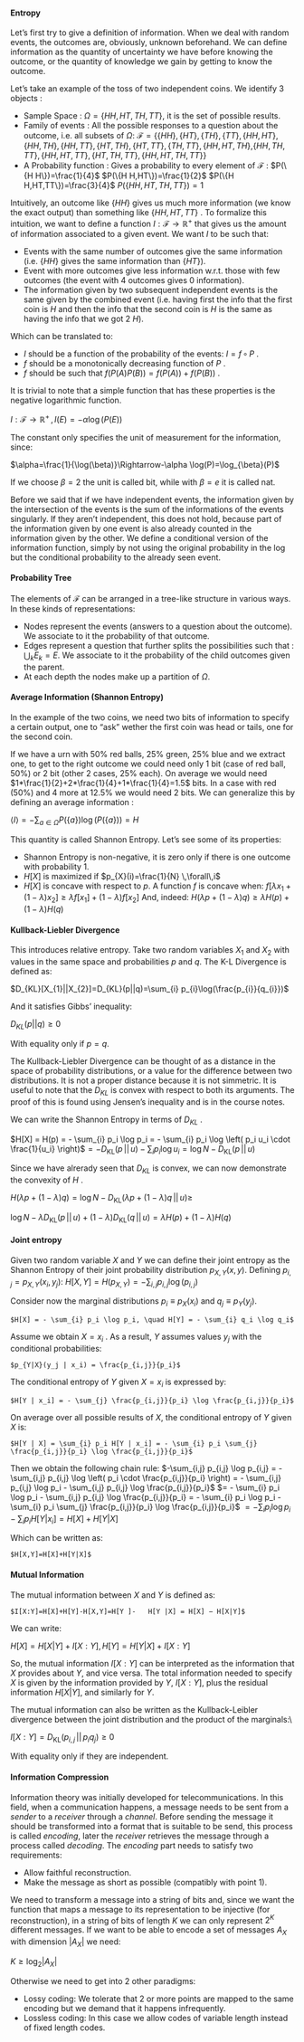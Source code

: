 #### Entropy
Let’s first try to give a definition of information. When we deal with random events, the outcomes are, obviously, unknown beforehand. We can define information as the quantity of uncertainty we have before knowing the outcome, or the quantity of knowledge we gain by getting to know the outcome.

Let’s take an example of the toss of two independent coins. We identify 3 objects :

- Sample Space : $\Omega = \{H H, H T, T H, T T\}$, it is the set of possible results.
- Family of events : All the possible responses to a question about the outcome, i.e. all subsets of $\Omega$: $\mathcal{F}=\{\{H H\},\{HT\},\{TH\},\{TT\},\{HH,HT\},$$\{H H,TH\},\{HH,TT\},\{HT,TH\},\{HT,TT\},\{TH,TT\},\{H H,HT,TH\},$$\{HH,TH,TT\},\{HH,HT,TT\},\{HT,TH,TT\},\{HH,HT,TH,TT\}\}$
- A Probability function : Gives a probability to every element of $\mathcal{F}$ : 
	$P(\{H H\})=\frac{1}{4}$
	$P(\{H H,HT\})=\frac{1}{2}$
	$P(\{H H,HT,TT\})=\frac{3}{4}$
	$P(\{H H,HT,TH,TT\})=1$

Intuitively, an outcome like $\{H H\}$ gives us much more information (we know the exact output) than something like $\{H H,HT,TT\}$ . 
To formalize this intuition, we want to define a function $I:\mathcal{F}\rightarrow \mathbb{R}^+$ that gives us the amount of information associated to a given event. We want $I$ to be such that:

- Events with the same number of outcomes give the same information (i.e. $\{H H\}$ gives the same information than $\{H T\}$).
- Event with more outcomes give less information w.r.t. those with few outcomes (the event with 4 outcomes gives 0 information).
- The information given by two subsequent independent events is the same given by the combined event (i.e. having first the info that the first coin is $H$ and then the info that the second coin is $H$ is the same as having the info that we got 2 $H$).

Which can be translated to:

- $I$ should be a function of the probability of the events: $I=f \,\circ\,P$ .
- $f$ should be a monotonically decreasing function of $P$ .
- $f$ should be such that $f(P(A)P(B))=f(P(A))+f(P(B))$ .

It is trivial to note that a simple function that has these properties is the negative logarithmic function.

$I:\mathcal{F}\rightarrow\mathbb{R}^+\,,\,I(E)=-\alpha \log(P(E))$

The constant only specifies the unit of measurement for the information, since:

$\alpha=\frac{1}{\log(\beta)}\Rightarrow-\alpha \log(P)=\log_{\beta}(P)$

If we choose $\beta=2$ the unit is called bit, while with $\beta=e$ it is called nat.

Before we said that if we have independent events, the information given by the intersection of the events is the sum of the informations of the events singularly. If they aren’t independent, this does not hold, because part of the information given by one event is also already counted in the information given by the other.
We define a conditional version of the information function, simply by not using the original probability in the $\log$ but the conditional probability to the already seen event.

#### Probability Tree
The elements of $\mathcal{F}$ can be arranged in a tree-like structure in various ways. In these kinds of representations:

- Nodes represent the events (answers to a question about the outcome). We associate to it the probability of that outcome.
- Edges represent a question that further splits the possibilities such that : $\bigcup_{k} E_{k}=E$. We associate to it the probability of the child outcomes given the parent.
- At each depth the nodes make up a partition of $\Omega$.

#### Average Information (Shannon Entropy)
In the example of the two coins, we need two bits of information to specify a certain output, one to “ask” wether the first coin was head or tails, one for the second coin.

If we have a urn with 50% red balls, 25% green, 25% blue and we extract one, to get to the right outcome we could need only 1 bit (case of red ball, 50%) or 2 bit (other 2 cases, 25% each). On average we would need $1*\frac{1}{2}+2*\frac{1}{4}+1*\frac{1}{4}=1.5$ bits.
In a case with red (50%) and 4 more at 12.5% we would need 2 bits.
We can generalize this by defining an average information :

$\langle I \rangle =-\sum_{a\in\Omega} P(\{a\})\log(P(\{a\})) = H$

This quantity is called Shannon Entropy.
Let’s see some of its properties:

- Shannon Entropy is non-negative, it is zero only if there is one outcome with probability 1.
- $H[X]$ is maximized if $p_{X}(i)=\frac{1}{N} \,\forall\,i$
- $H[X]$ is concave with respect to $p$.
	A function $f$ is concave when:
	$f[\lambda x_{1}+(1-\lambda)x_{2}]\geq \lambda f[x_{1}] +(1-\lambda)f[x_{2}]$
	And, indeed:
	$H(\lambda p+(1-\lambda)q)\geq \lambda H(p) +(1-\lambda)H(q)$

#### Kullback-Liebler Divergence
This introduces relative entropy. Take two random variables $X_{1}$ and $X_{2}$ with values in the same space and probabilities $p$ and $q$. The K-L Divergence is defined as:

$D_{KL}[X_{1}||X_{2}]=D_{KL}(p||q)=\sum_{i} p_{i}\log(\frac{p_{i}}{q_{i}})$

And it satisfies Gibbs’ inequality:

$D_{KL}(p||q)\geq 0$

With equality only if $p=q$.

The Kullback-Liebler Divergence can be thought of as a distance in the space of probability distributions, or a value for the difference between two distributions. It is not a proper distance because it is not simmetric.
It is useful to note that the $D_{KL}$ is convex with respect to both its arguments. The proof of this is found using Jensen’s inequality and is in the course notes.

We can write the Shannon Entropy in terms of $D_{KL}$ .

$H[X] = H(p) = - \sum_{i} p_i \log p_i = - \sum_{i} p_i \log \left( p_i u_i \cdot \frac{1}{u_i} \right)$$= -D_{\text{KL}}(p \,||\, u) - \sum_{i} p_i \log u_i = \log N - D_{\text{KL}}(p \,||\, u)$

Since we have alrerady seen that $D_{KL}$ is convex, we can now demonstrate the convexity of $H$ .

$H(\lambda p + (1 - \lambda) q) = \log N - D_{\text{KL}}(\lambda p + (1 - \lambda) q \,||\, u)\geq$

$\log N - \lambda D_{\text{KL}}(p \,||\, u) + (1 - \lambda) D_{\text{KL}}(q \,||\, u)= \lambda H(p) + (1 - \lambda) H(q)$

#### Joint entropy
Given two random variable $X$ and $Y$ we can define their joint entropy as the Shannon Entropy of their joint probability distribution $p_{X,Y}(x,y)$. Defining $p_{i,j} =p_{X,Y}(x_{i},y_{j})$:
	$H[X,Y]=H(p_{X,Y})=-\sum_{i,j}p_{i,j}\log(p_{i,j})$

Consider now the marginal distributions $p_i \equiv p_X(x_i)$ and $q_j \equiv p_Y(y_j)$.

	$H[X] = - \sum_{i} p_i \log p_i, \quad H[Y] = - \sum_{i} q_i \log q_i$

Assume we obtain $X = x_i$ . As a result, $Y$ assumes values $y_j$ with the conditional probabilities:

	$p_{Y|X}(y_j | x_i) = \frac{p_{i,j}}{p_i}$

The conditional entropy of $Y$ given $X = x_i$ is expressed by:

	$H[Y | x_i] = - \sum_{j} \frac{p_{i,j}}{p_i} \log \frac{p_{i,j}}{p_i}$

On average over all possible results of $X$, the conditional entropy of $Y$ given $X$ is:

	$H[Y | X] = \sum_{i} p_i H[Y | x_i] = - \sum_{i} p_i \sum_{j} \frac{p_{i,j}}{p_i} \log \frac{p_{i,j}}{p_i}$
	
Then we obtain the following chain rule:
	$-\sum_{i,j} p_{i,j} \log p_{i,j} = - \sum_{i,j} p_{i,j} \log \left( p_i \cdot \frac{p_{i,j}}{p_i} \right) = - \sum_{i,j} p_{i,j} \log p_i - \sum_{i,j} p_{i,j} \log \frac{p_{i,j}}{p_i}$
	$= - \sum_{i} p_i \log p_i - \sum_{i,j} p_{i,j} \log \frac{p_{i,j}}{p_i} = - \sum_{i} p_i \log p_i - \sum_{i} p_i \sum_{j} \frac{p_{i,j}}{p_i} \log \frac{p_{i,j}}{p_i}$
	$= - \sum_{i} p_i \log p_i - \sum_{i} p_i H[Y | x_i] = H[X] + H[Y | X]$

Which can be written as:

	$H[X,Y]=H[X]+H[Y|X]$

#### Mutual Information
The mutual information between $X$ and $Y$ is defined as:

	$I[X:Y]=H[X]+H[Y]-H[X,Y]=H[Y ]-   H[Y |X] = H[X] − H[X|Y]$

We can write:

$H[X] = H[X | Y] + I[X : Y], H[Y] = H[Y | X] + I[X : Y]$

So, the mutual information $I[X : Y]$ can be interpreted as the information that $X$ provides about $Y$, and vice versa. The total information needed to specify $X$ is given by the information provided by $Y$, $I[X : Y]$, plus the residual information $H[X | Y]$, and similarly for $Y$.

The mutual information can also be written as the Kullback-Leibler divergence between the joint distribution and the product of the marginals:\

$I[X : Y] = D_{\text{KL}}(p_{i,j} \,||\, p_i q_j) \geq 0$

With equality only if they are independent.

#### Information Compression
Information theory was initially developed for telecommunications. In this field, when a communication happens, a message needs to be sent from a $sender$ to a $receiver$ through a $channel$. Before sending the message it should be transformed into a format that is suitable to be send, this process is called $encoding$, later the $receiver$ retrieves the message through a process called $decoding$. 
The $encoding$ part needs to satisfy two requirements:

- Allow faithful reconstruction.
- Make the message as short as possible (compatibly with point 1).

We need to transform a message into a string of bits and, since we want the function that maps a message to its representation to be injective (for reconstruction), in a string of bits of length $K$ we can only represent $2^{K}$ different messages. If we want to be able to encode a set of messages $A_{X}$ with dimension $|A_{X}|$ we need:

$K \geq \log_{2 }|A_{X}|$

Otherwise we need to get into 2 other paradigms:

- Lossy coding: We tolerate that 2 or more points are mapped to the same encoding but we demand that it happens infrequently.
- Lossless coding: In this case we allow codes of variable length instead of fixed length codes.